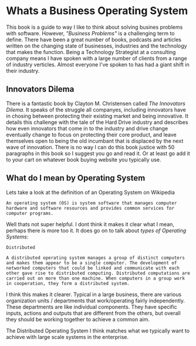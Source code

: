Whats a Business Operating System
=================================

This book is a guide to way I like to think about solving busines problems with software. However, *"Business Problems"* is a challenging term to define. 
There have been a great number of books, podcasts and articles written on the changing state of businesses, industries and the technology that makes the function. 
Being a Technology Strategist at a consulting company means I have spoken with a large number of clients from a range of industry verticles. Almost everyone I've spoken to has had a giant shift in their industry.



## Innovators Dilema
There is a fantastic book by Clayton M. Christensen called *The Innovators Dilema*. It speaks of the struggle all companyes, including innovators have in chosing between protecting their existing market and being innovative. It details this challenge with the tale of the Hard Drive industry and describes how even innovators that come in to the industry and drive change eventually change to focus on protecting their core product, and leave themselves open to being the old incumbant that is displaced by the next wave of innovation. There is no way I can do this book justice with 50 paragraphs in this book so I suggest you go and read it. Or at least go add it to your cart on whatever book buying website you typically use. 

## What do I mean by Operating System

Lets take a look at the definition of an Operating System on Wikipedia

```
An operating system (OS) is system software that manages computer hardware and software resources and provides common services for computer programs.
```

Well thats not super helpful. I dont think it makes it clear what I mean, perhaps there is more too it. It does go on to talk about *types of Operating Systems*:

```
Distributed

A distributed operating system manages a group of distinct computers and makes them appear to be a single computer. The development of networked computers that could be linked and communicate with each other gave rise to distributed computing. Distributed computations are carried out on more than one machine. When computers in a group work in cooperation, they form a distributed system.
```

I think this makes it clearer. Typical in a large business, there are various organization units / departments that work/operating fairly independently. These departments are like individual components. They have specific inputs, actions and outputs that are different from the others, but overall they should be working together to achieve a common aim. 

The Distributed Operating System I think matches what we typically want to achieve with large scale systems in the enterprise. 

